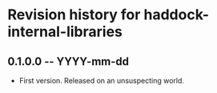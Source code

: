 # Revision history for haddock-internal-libraries

## 0.1.0.0 -- YYYY-mm-dd

* First version. Released on an unsuspecting world.
